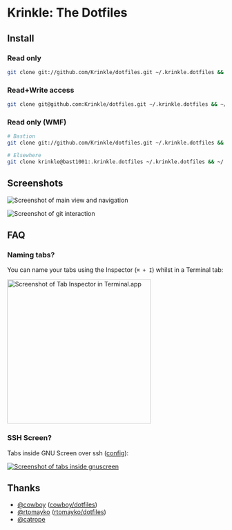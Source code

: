 # Krinkle: The Dotfiles

## Install

### Read only
```bash
git clone git://github.com/Krinkle/dotfiles.git ~/.krinkle.dotfiles && ~/.krinkle.dotfiles/bin/init
```

### Read+Write access
```bash
git clone git@github.com:Krinkle/dotfiles.git ~/.krinkle.dotfiles && ~/.krinkle.dotfiles/bin/init
```

### Read only (WMF)
```bash
# Bastion
git clone git://github.com/Krinkle/dotfiles.git ~/.krinkle.dotfiles && ~/.krinkle.dotfiles/bin/init-wmf

# Elsewhere
git clone krinkle@bast1001:.krinkle.dotfiles ~/.krinkle.dotfiles && ~/.krinkle.dotfiles/bin/init-wmf
```

## Screenshots

![Screenshot of main view and navigation](http://i.imgur.com/YAIdnsy.png)

![Screenshot of git interaction](http://i.imgur.com/AGJ9uz1.png)

## FAQ

### Naming tabs?

You can name your tabs using the Inspector (`⌘ + I`) whilst in a Terminal tab:

<a href="http://i.imgur.com/qAAwPxL.png"><img src="http://i.imgur.com/qAAwPxL.png" height="333" title="Screenshot of Tab Inspector in Terminal.app"></a>

### SSH Screen?

Tabs inside GNU Screen over ssh ([config](https://github.com/Krinkle/dotfiles/blob/master/hosts/wmf/bashrc.sh#L113-L137)):

<a href="http://i.imgur.com/alHXz3c.png"><img src="http://i.imgur.com/alHXz3c.png" title="Screenshot of tabs inside gnuscreen"></a>

## Thanks

* [@cowboy](https://github.com/cowboy) ([cowboy/dotfiles](https://github.com/cowboy/dotfiles))
* [@rtomayko](https://github.com/rtomayko) ([rtomayko/dotfiles](https://github.com/rtomayko/dotfiles))
* [@catrope](https://github.com/catrope)
